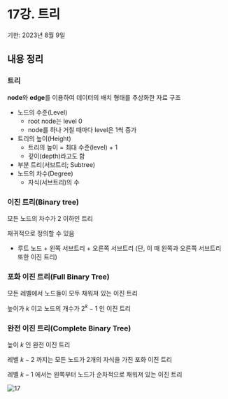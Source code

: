# 17강. 트리

기한: 2023년 8월 9일

## 내용 정리

### 트리

**node**와 **edge**를 이용하여 데이터의 배치 형태를 추상화한 자료 구조

- 노드의 수준(Level)
    - root node는 level 0
    - node를 하나 거칠 때마다 level은 1씩 증가
- 트리의 높이(Height)
    - 트리의 높이 = 최대 수준(level) + 1
    - 깊이(depth)라고도 함
- 부분 트리(서브트리; Subtree)
- 노드의 차수(Degree)
    - 자식(서브트리)의 수

### 이진 트리(Binary tree)

모든 노드의 차수가 2 이하인 트리

재귀적으로 정의할 수 있음

- 루트 노드 + 왼쪽 서브트리 + 오른쪽 서브트리
(단, 이 때 왼쪽과 오른쪽 서브트리 또한 이진 트리)

### 포화 이진 트리(Full Binary Tree)

모든 레벨에서 노드들이 모두 채워져 있는 이진 트리

높이가 $k$ 이고 노드의 개수가 $2^{k}-1$ 인 이진 트리

### 완전 이진 트리(Complete Binary Tree)

높이 $k$ 인 완전 이진 트리

레벨 $k-2$ 까지는 모든 노드가 2개의 자식을 가진 포화 이진 트리

레벨 $k-1$ 에서는 왼쪽부터 노드가 순차적으로 채워져 있는 이진 트리

![17](https://github.com/dakaeng/algorithm_study/assets/53594853/6875b436-7283-454d-9943-1922ad3387e5)
